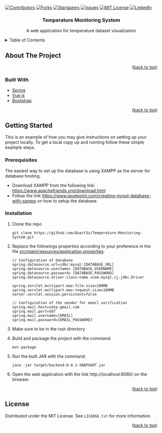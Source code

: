 <div id="top"></div>
<!--
*** Thanks for checking out the Best-README-Template. If you have a suggestion
*** that would make this better, please fork the repo and create a pull request
*** or simply open an issue with the tag "enhancement".
*** Don't forget to give the project a star!
*** Thanks again! Now go create something AMAZING! :D
-->

<!-- PROJECT SHIELDS -->
<!--
*** I'm using markdown "reference style" links for readability.
*** Reference links are enclosed in brackets [ ] instead of parentheses ( ).
*** See the bottom of this document for the declaration of the reference variables
*** for contributors-url, forks-url, etc. This is an optional, concise syntax you may use.
*** https://www.markdownguide.org/basic-syntax/#reference-style-links
-->
[![Contributors][contributors-shield]][contributors-url]
[![Forks][forks-shield]][forks-url]
[![Stargazers][stars-shield]][stars-url]
[![Issues][issues-shield]][issues-url]
[![MIT License][license-shield]][license-url]
[![LinkedIn][linkedin-shield]][linkedin-url]

<h3 align="center">Temperature Monitoring System</h3>

<div>
  <p align="center">
    A web application for temperature dataset visualization
</div>

<!-- TABLE OF CONTENTS -->
<details>
  <summary>Table of Contents</summary>
  <ol>
    <li>
      <a href="#about-the-project">About The Project</a>
      <ul>
        <li><a href="#built-with">Built With</a></li>
      </ul>
    </li>
    <li>
      <a href="#getting-started">Getting Started</a>
      <ul>
        <li><a href="#prerequisites">Prerequisites</a></li>
        <li><a href="#installation">Installation</a></li>
      </ul>
    </li>
    <li><a href="#usage">Usage</a></li>
    <li><a href="#roadmap">Roadmap</a></li>
    <li><a href="#contributing">Contributing</a></li>
    <li><a href="#license">License</a></li>
    <li><a href="#contact">Contact</a></li>
    <li><a href="#acknowledgments">Acknowledgments</a></li>
  </ol>
</details>



<!-- ABOUT THE PROJECT -->

## About The Project

[comment]: <> ([![Product Name Screen Shot][product-screenshot]]&#40;https://example.com&#41;)


<p align="right">(<a href="#top">back to top</a>)</p>

### Built With

* [Spring](https://spring.io/)
* [Vue.js](https://vuejs.org/)
* [Bootstrap](https://getbootstrap.com)

<p align="right">(<a href="#top">back to top</a>)</p>


<!-- GETTING STARTED -->

## Getting Started

This is an example of how you may give instructions on setting up your project locally. To get a local copy up and
running follow these simple example steps.

### Prerequisites
The easiest way to set up the database is using XAMPP as the server for database hosting.

* Download XAMPP from the following link: https://www.apachefriends.org/download.html
* Follow the link https://www.javatpoint.com/creating-mysql-database-with-xampp on how to setup the database.

### Installation

1. Clone the repo
   ```
   git clone https://github.com/Quart3z/Temperature-Monitoring-System.git
   ```
   
2. Replace the followings properties according to your preference in the file [src/main/resources/application.properties](src/main/resources/application.properties):
   ```
   // Configuration of database
   spring.datasource.url=jdbc:mysql:[DATABASE_URL]
   spring.datasource.username= [DATABASE_USERNAME]
   spring.datasource.password= [DATABASE_PASSWORD]
   spring.datasource.driver-class-name =com.mysql.cj.jdbc.Driver
   
   spring.servlet.multipart.max-file-size=100MB
   spring.servlet.multipart.max-request-size=100MB
   server.servlet.session.persistent=false
   
   // Configuration of the sender for email verification
   spring.mail.host=smtp.gmail.com
   spring.mail.port=587
   spring.mail.username=[EMAIL]
   spring.mail.password=[EMAIL_PASSWORD]
   ```
   
3. Make sure to be in the root directory

4. Build and package the project with the command:
   ```
   mvn package
   ```
   
5. Run the built JAR with the command:
   ```
   java -jar target/backend-0.0.1-SNAPSHOT.jar
   ```

6. Open the web application with the link http://localhost:8080/ on the browser.

<p align="right">(<a href="#top">back to top</a>)</p>

<!-- LICENSE -->

## License

Distributed under the MIT License. See `LICENSE.txt` for more information.

<p align="right">(<a href="#top">back to top</a>)</p>



<!-- MARKDOWN LINKS & IMAGES -->
<!-- https://www.markdownguide.org/basic-syntax/#reference-style-links -->

[contributors-shield]: https://img.shields.io/github/contributors/Quart3z/Temperature-Monitoring-System.svg?style=for-the-badge
[contributors-url]: https://github.com/Quart3z/Temperature-Monitoring-System/graphs/contributors

[forks-shield]: https://img.shields.io/github/forks/Quart3z/Temperature-Monitoring-System.svg?style=for-the-badge
[forks-url]: https://github.com/Quart3z/Temperature-Monitoring-System/network/members

[stars-shield]: https://img.shields.io/github/stars/Quart3z/Temperature-Monitoring-System.svg?style=for-the-badge
[stars-url]: https://github.com/Quart3z/Temperature-Monitoring-System/stargazers

[issues-shield]: https://img.shields.io/github/issues/Quart3z/Temperature-Monitoring-System.svg?style=for-the-badge
[issues-url]: https://github.com/Quart3z/Temperature-Monitoring-System/issues

[license-shield]: https://img.shields.io/github/license/Quart3z/Temperature-Monitoring-System.svg?style=for-the-badge
[license-url]: https://github.com/Quart3z/Temperature-Monitoring-System/blob/master/LICENSE

[linkedin-shield]: https://img.shields.io/badge/-LinkedIn-black.svg?style=for-the-badge&logo=linkedin&colorB=555
[linkedin-url]: https://www.linkedin.com/in/looi-yw

[product-screenshot]: images/screenshot.png
